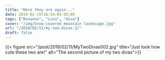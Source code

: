 ```yaml
---
title: "Here they are again..."
date: 2018-02-15T16:54:05-05:00
tags: ["Roxanne", "Luna", "diva"]
cover: "/img/Snow-covered mountain landscape.jpg"
url: "/2018/02/11/my-two-divas-2/"
draft: false
---
```


{{< figure src="/post/2018/02/11/MyTwoDivas002.jpg" title="Just look how cute these two are!"  alt="The second picture of my two divas">}}
